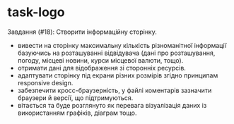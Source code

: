 # task-logo
Завдання (#18):
Створити інформаційну сторінку.
- вивести на сторінку максимальну кількість різноманітної інформації базуючись на розташуванні відвідувача (дані про розташування, погоду, місцеві новини, курси місцевої валюти, тощо).
- отримати дані для відображення зі сторонніх ресурсів.
- адаптувати сторінку під екрани різних розмірів згідно принципам responsive design.
- забезпечити кросс-браузерність, у файлі коментарів зазначити браузери й версії, що підтримуються.
- вітається та буде розглянуто як перевага візуалізація даних із використанням графіків, діаграм тощо.
